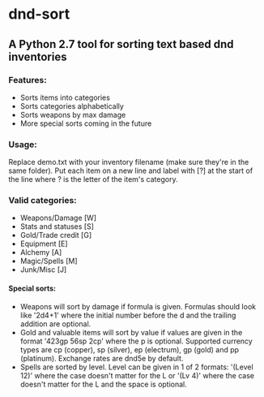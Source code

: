 # dnd-sort

## A Python 2.7 tool for sorting text based dnd inventories 

### Features:

* Sorts items into categories
* Sorts categories alphabetically
* Sorts weapons by max damage
* More special sorts coming in the future

### Usage:

Replace demo.txt with your inventory filename (make sure they're in the same folder). Put each item on a new line and
label with [?] at the start of the line where ? is the letter of the item's category.

### Valid categories:

* Weapons/Damage [W]
* Stats and statuses [S]
* Gold/Trade credit [G]
* Equipment [E]
* Alchemy [A]
* Magic/Spells [M]
* Junk/Misc [J]

#### Special sorts:

* Weapons will sort by damage if formula is given. Formulas should look like '2d4+1' where the initial number before the d and the trailing addition are optional.
* Gold and valuable items will sort by value if values are given in the format '423gp 56sp 2cp' where the p is optional. Supported currency types are cp (copper), sp (silver), ep (electrum), gp (gold) and pp (platinum). Exchange rates are dnd5e by default. 
* Spells are sorted by level. Level can be given in 1 of 2 formats: '(Level 12)' where the case doesn't matter for the L or '(Lv 4)' where the case doesn't matter for the L and the space is optional.
